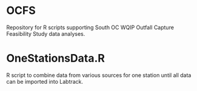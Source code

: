 # OCFS
Repository for R scripts supporting South OC WQIP Outfall Capture Feasibility Study data analyses.

# OneStationsData.R
R script to combine data from various sources for one station until all data can be imported into Labtrack.
